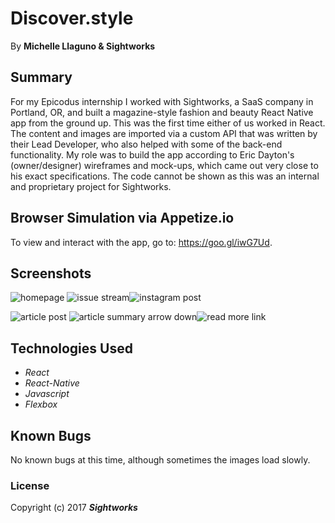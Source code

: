 # Discover.style
By **Michelle Llaguno & Sightworks**


## Summary
For my Epicodus internship I worked with Sightworks, a SaaS company in Portland, OR, and built a magazine-style fashion and beauty React Native app from the ground up. This was the first time either of us worked in React. The content and images are imported via a custom API that was written by their Lead Developer, who also helped with some of the back-end functionality. My role was to build the app according to Eric Dayton's (owner/designer) wireframes and mock-ups, which came out very close to his exact specifications. The code cannot be shown as this was an internal and proprietary project for Sightworks.  

## Browser Simulation via Appetize.io
To view and interact with the app, go to: https://goo.gl/iwG7Ud.

## Screenshots
![homepage](https://user-images.githubusercontent.com/22741694/31693472-a49f76a0-b353-11e7-89bc-3b73e6db5f4a.jpg)
![issue stream](https://user-images.githubusercontent.com/22741694/31693373-1b6903c4-b353-11e7-9b2d-0009283e3e8b.jpg)![instagram post](https://user-images.githubusercontent.com/22741694/31693427-5d6aaa66-b353-11e7-8df1-4973b946fdb8.jpg)

![article post](https://user-images.githubusercontent.com/22741694/31693498-ccc76afc-b353-11e7-8864-44686fdeb2e0.jpg)
![article summary arrow down](https://user-images.githubusercontent.com/22741694/31693420-5106165c-b353-11e7-8190-7985b791108f.jpg)![read more link](https://user-images.githubusercontent.com/22741694/31693588-4d8c4658-b354-11e7-82f9-896b0d3c3a17.jpg)





## Technologies Used
* _React_
* _React-Native_
* _Javascript_
* _Flexbox_

## Known Bugs
No known bugs at this time, although sometimes the images load slowly. 

### License
Copyright (c) 2017 **_Sightworks_**
